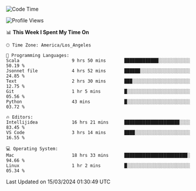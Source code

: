 <!--START_SECTION:waka-->
![Code Time](http://img.shields.io/badge/Code%20Time-881%20hrs%2034%20mins-blue)

![Profile Views](http://img.shields.io/badge/Profile%20Views-23-blue)

📊 **This Week I Spent My Time On** 

```text
🕑︎ Time Zone: America/Los_Angeles

💬 Programming Languages: 
Scala                    9 hrs 50 mins       █████████████░░░░░░░░░░░░   50.19 % 
Jsonnet file             4 hrs 52 mins       ██████░░░░░░░░░░░░░░░░░░░   24.85 % 
Text                     2 hrs 30 mins       ███░░░░░░░░░░░░░░░░░░░░░░   12.75 % 
Git                      1 hr 5 mins         █░░░░░░░░░░░░░░░░░░░░░░░░   05.56 % 
Python                   43 mins             █░░░░░░░░░░░░░░░░░░░░░░░░   03.72 % 

🔥 Editors: 
Intellijidea             16 hrs 21 mins      █████████████████████░░░░   83.45 % 
VS Code                  3 hrs 14 mins       ████░░░░░░░░░░░░░░░░░░░░░   16.55 % 

💻 Operating System: 
Mac                      18 hrs 33 mins      ████████████████████████░   94.66 % 
Linux                    1 hr 2 mins         █░░░░░░░░░░░░░░░░░░░░░░░░   05.34 % 
```


 Last Updated on 15/03/2024 01:30:49 UTC
<!--END_SECTION:waka-->
